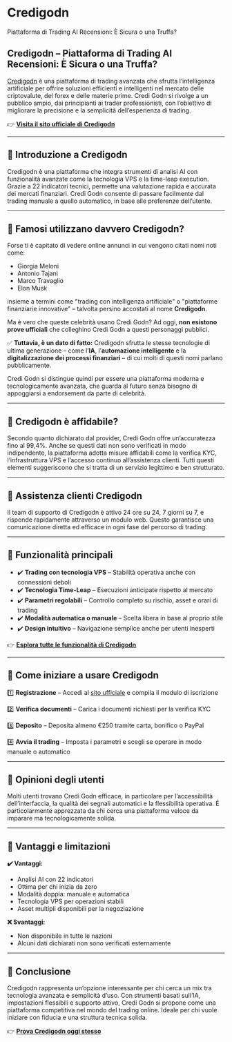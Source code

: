 # Credigodn
Piattaforma di Trading AI Recensioni: È Sicura o una Truffa?

## Credigodn – Piattaforma di Trading AI Recensioni: È Sicura o una Truffa?

[Credigodn](https://credigodn.it) è una piattaforma di trading avanzata che sfrutta l’intelligenza artificiale per offrire soluzioni efficienti e intelligenti nel mercato delle criptovalute, del forex e delle materie prime. Credi Godn si rivolge a un pubblico ampio, dai principianti ai trader professionisti, con l’obiettivo di migliorare la precisione e la semplicità dell’esperienza di trading.

👉 **[Visita il sito ufficiale di Credigodn](https://credigodn.it)**

---

## 📌 Introduzione a Credigodn

Credigodn è una piattaforma che integra strumenti di analisi AI con funzionalità avanzate come la tecnologia VPS e la time-leap execution. Grazie a 22 indicatori tecnici, permette una valutazione rapida e accurata dei mercati finanziari. Credi Godn consente di passare facilmente dal trading manuale a quello automatico, in base alle preferenze dell’utente.

---

## 📌 Famosi utilizzano davvero Credigodn?

Forse ti è capitato di vedere online annunci in cui vengono citati nomi noti come:

- Giorgia Meloni
- Antonio Tajani
- Marco Travaglio
- Elon Musk

insieme a termini come "trading con intelligenza artificiale" o "piattaforme finanziarie innovative" – talvolta persino accostati al nome **Credigodn**.

Ma è vero che queste celebrità usano Credi Godn? Ad oggi, **non esistono prove ufficiali** che colleghino Credi Godn a questi personaggi pubblici.

✅ **Tuttavia, è un dato di fatto:** Credigodn sfrutta le stesse tecnologie di ultima generazione – come l’**IA**, l’**automazione intelligente** e la **digitalizzazione dei processi finanziari** – di cui molti di questi nomi parlano pubblicamente.

Credi Godn si distingue quindi per essere una piattaforma moderna e tecnologicamente avanzata, che guarda al futuro senza bisogno di appoggiarsi a endorsement da parte di celebrità.

---

## 📌 Credigodn è affidabile?

Secondo quanto dichiarato dal provider, Credi Godn offre un’accuratezza fino al 99,4%. Anche se questi dati non sono verificati in modo indipendente, la piattaforma adotta misure affidabili come la verifica KYC, l’infrastruttura VPS e l’accesso continuo all’assistenza clienti. Tutti questi elementi suggeriscono che si tratta di un servizio legittimo e ben strutturato.

---

## 📌 Assistenza clienti Credigodn

Il team di supporto di Credigodn è attivo 24 ore su 24, 7 giorni su 7, e risponde rapidamente attraverso un modulo web. Questo garantisce una comunicazione diretta ed efficace in ogni fase del percorso di trading.

---

## 📌 Funzionalità principali

- ✔️ **Trading con tecnologia VPS** – Stabilità operativa anche con connessioni deboli
- ✔️ **Tecnologia Time-Leap** – Esecuzioni anticipate rispetto al mercato
- ✔️ **Parametri regolabili** – Controllo completo su rischio, asset e orari di trading
- ✔️ **Modalità automatica o manuale** – Scelta libera in base al proprio stile
- ✔️ **Design intuitivo** – Navigazione semplice anche per utenti inesperti

👉 **[Esplora tutte le funzionalità di Credigodn](https://credigodn.it)**

---

## 📌 Come iniziare a usare Credigodn

1️⃣ **Registrazione** – Accedi al [sito ufficiale](https://credigodn.it) e compila il modulo di iscrizione

2️⃣ **Verifica documenti** – Carica i documenti richiesti per la verifica KYC

3️⃣ **Deposito** – Deposita almeno €250 tramite carta, bonifico o PayPal

4️⃣ **Avvia il trading** – Imposta i parametri e scegli se operare in modo manuale o automatico

---

## 📌 Opinioni degli utenti

Molti utenti trovano Credi Godn efficace, in particolare per l’accessibilità dell’interfaccia, la qualità dei segnali automatici e la flessibilità operativa. È particolarmente apprezzata da chi cerca una piattaforma veloce da imparare ma tecnologicamente solida.

---

## 📌 Vantaggi e limitazioni

**✔️ Vantaggi:**
- Analisi AI con 22 indicatori
- Ottima per chi inizia da zero
- Modalità doppia: manuale e automatica
- Tecnologia VPS per operazioni stabili
- Asset multipli disponibili per la negoziazione

**❌ Svantaggi:**
- Non disponibile in tutte le nazioni
- Alcuni dati dichiarati non sono verificati esternamente

---

## 📌 Conclusione

Credigodn rappresenta un’opzione interessante per chi cerca un mix tra tecnologia avanzata e semplicità d’uso. Con strumenti basati sull’IA, impostazioni flessibili e supporto attivo, Credi Godn si propone come una piattaforma competitiva nel mondo del trading online. Ideale per chi vuole iniziare con fiducia e una struttura tecnica solida.

👉 **[Prova Credigodn oggi stesso](https://credigodn.it)**

